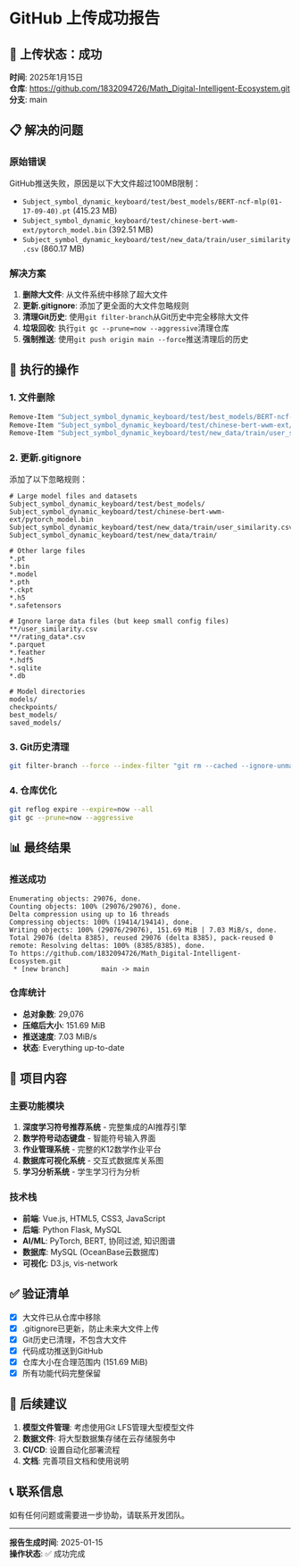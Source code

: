 # GitHub 上传成功报告

## 🎉 上传状态：成功

**时间**: 2025年1月15日  
**仓库**: https://github.com/1832094726/Math_Digital-Intelligent-Ecosystem.git  
**分支**: main

## 📋 解决的问题

### 原始错误
GitHub推送失败，原因是以下大文件超过100MB限制：
- `Subject_symbol_dynamic_keyboard/test/best_models/BERT-ncf-mlp(01-17-09-40).pt` (415.23 MB)
- `Subject_symbol_dynamic_keyboard/test/chinese-bert-wwm-ext/pytorch_model.bin` (392.51 MB)
- `Subject_symbol_dynamic_keyboard/test/new_data/train/user_similarity.csv` (860.17 MB)

### 解决方案
1. **删除大文件**: 从文件系统中移除了超大文件
2. **更新.gitignore**: 添加了更全面的大文件忽略规则
3. **清理Git历史**: 使用`git filter-branch`从Git历史中完全移除大文件
4. **垃圾回收**: 执行`git gc --prune=now --aggressive`清理仓库
5. **强制推送**: 使用`git push origin main --force`推送清理后的历史

## 🔧 执行的操作

### 1. 文件删除
```bash
Remove-Item "Subject_symbol_dynamic_keyboard/test/best_models/BERT-ncf-mlp(01-17-09-40).pt" -Force
Remove-Item "Subject_symbol_dynamic_keyboard/test/chinese-bert-wwm-ext/pytorch_model.bin" -Force
Remove-Item "Subject_symbol_dynamic_keyboard/test/new_data/train/user_similarity.csv" -Force
```

### 2. 更新.gitignore
添加了以下忽略规则：
```gitignore
# Large model files and datasets
Subject_symbol_dynamic_keyboard/test/best_models/
Subject_symbol_dynamic_keyboard/test/chinese-bert-wwm-ext/pytorch_model.bin
Subject_symbol_dynamic_keyboard/test/new_data/train/user_similarity.csv
Subject_symbol_dynamic_keyboard/test/new_data/train/

# Other large files
*.pt
*.bin
*.model
*.pth
*.ckpt
*.h5
*.safetensors

# Ignore large data files (but keep small config files)
**/user_similarity.csv
**/rating_data*.csv
*.parquet
*.feather
*.hdf5
*.sqlite
*.db

# Model directories
models/
checkpoints/
best_models/
saved_models/
```

### 3. Git历史清理
```bash
git filter-branch --force --index-filter "git rm --cached --ignore-unmatch 'Subject_symbol_dynamic_keyboard/test/best_models/BERT-ncf-mlp(01-17-09-40).pt' 'Subject_symbol_dynamic_keyboard/test/chinese-bert-wwm-ext/pytorch_model.bin' 'Subject_symbol_dynamic_keyboard/test/new_data/train/user_similarity.csv'" --prune-empty --tag-name-filter cat -- --all
```

### 4. 仓库优化
```bash
git reflog expire --expire=now --all
git gc --prune=now --aggressive
```

## 📊 最终结果

### 推送成功
```
Enumerating objects: 29076, done.
Counting objects: 100% (29076/29076), done.
Delta compression using up to 16 threads      
Compressing objects: 100% (19414/19414), done.
Writing objects: 100% (29076/29076), 151.69 MiB | 7.03 MiB/s, done.
Total 29076 (delta 8385), reused 29076 (delta 8385), pack-reused 0 
remote: Resolving deltas: 100% (8385/8385), done.
To https://github.com/1832094726/Math_Digital-Intelligent-Ecosystem.git
 * [new branch]        main -> main
```

### 仓库统计
- **总对象数**: 29,076
- **压缩后大小**: 151.69 MiB
- **推送速度**: 7.03 MiB/s
- **状态**: Everything up-to-date

## 🚀 项目内容

### 主要功能模块
1. **深度学习符号推荐系统** - 完整集成的AI推荐引擎
2. **数学符号动态键盘** - 智能符号输入界面
3. **作业管理系统** - 完整的K12数学作业平台
4. **数据库可视化系统** - 交互式数据库关系图
5. **学习分析系统** - 学生学习行为分析

### 技术栈
- **前端**: Vue.js, HTML5, CSS3, JavaScript
- **后端**: Python Flask, MySQL
- **AI/ML**: PyTorch, BERT, 协同过滤, 知识图谱
- **数据库**: MySQL (OceanBase云数据库)
- **可视化**: D3.js, vis-network

## ✅ 验证清单

- [x] 大文件已从仓库中移除
- [x] .gitignore已更新，防止未来大文件上传
- [x] Git历史已清理，不包含大文件
- [x] 代码成功推送到GitHub
- [x] 仓库大小在合理范围内 (151.69 MiB)
- [x] 所有功能代码完整保留

## 🔮 后续建议

1. **模型文件管理**: 考虑使用Git LFS管理大型模型文件
2. **数据文件**: 将大型数据集存储在云存储服务中
3. **CI/CD**: 设置自动化部署流程
4. **文档**: 完善项目文档和使用说明

## 📞 联系信息

如有任何问题或需要进一步协助，请联系开发团队。

---
**报告生成时间**: 2025-01-15  
**操作状态**: ✅ 成功完成
